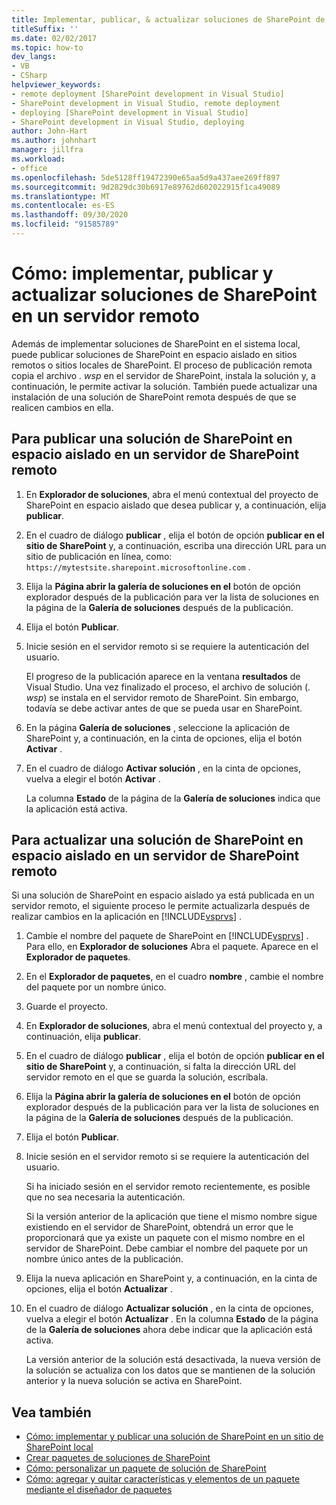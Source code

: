 ```yaml
---
title: Implementar, publicar, & actualizar soluciones de SharePoint de forma remota
titleSuffix: ''
ms.date: 02/02/2017
ms.topic: how-to
dev_langs:
- VB
- CSharp
helpviewer_keywords:
- remote deployment [SharePoint development in Visual Studio]
- SharePoint development in Visual Studio, remote deployment
- deploying [SharePoint development in Visual Studio]
- SharePoint development in Visual Studio, deploying
author: John-Hart
ms.author: johnhart
manager: jillfra
ms.workload:
- office
ms.openlocfilehash: 5de5128ff19472390e65aa5d9a437aee269ff897
ms.sourcegitcommit: 9d2829dc30b6917e89762d602022915f1ca49089
ms.translationtype: MT
ms.contentlocale: es-ES
ms.lasthandoff: 09/30/2020
ms.locfileid: "91585789"
---
```

# <a name="how-to-deploy-publish-and-upgrade-sharepoint-solutions-on-a-remote-server"></a>Cómo: implementar, publicar y actualizar soluciones de SharePoint en un servidor remoto
  Además de implementar soluciones de SharePoint en el sistema local, puede publicar soluciones de SharePoint en espacio aislado en sitios remotos o sitios locales de SharePoint. El proceso de publicación remota copia el archivo *. wsp* en el servidor de SharePoint, instala la solución y, a continuación, le permite activar la solución. También puede actualizar una instalación de una solución de SharePoint remota después de que se realicen cambios en ella.

## <a name="to-publish-a-sandboxed-sharepoint-solution-to-a-remote-sharepoint-server"></a>Para publicar una solución de SharePoint en espacio aislado en un servidor de SharePoint remoto

1. En **Explorador de soluciones**, abra el menú contextual del proyecto de SharePoint en espacio aislado que desea publicar y, a continuación, elija **publicar**.

2. En el cuadro de diálogo **publicar** , elija el botón de opción **publicar en el sitio de SharePoint** y, a continuación, escriba una dirección URL para un sitio de publicación en línea, como: `https://mytestsite.sharepoint.microsoftonline.com` .

3. Elija la **Página abrir la galería de soluciones en el** botón de opción explorador después de la publicación para ver la lista de soluciones en la página de la **Galería de soluciones** después de la publicación.

4. Elija el botón **Publicar**.

5. Inicie sesión en el servidor remoto si se requiere la autenticación del usuario.

     El progreso de la publicación aparece en la ventana **resultados** de Visual Studio. Una vez finalizado el proceso, el archivo de solución (*. wsp*) se instala en el servidor remoto de SharePoint. Sin embargo, todavía se debe activar antes de que se pueda usar en SharePoint.

6. En la página **Galería de soluciones** , seleccione la aplicación de SharePoint y, a continuación, en la cinta de opciones, elija el botón **Activar** .

7. En el cuadro de diálogo **Activar solución** , en la cinta de opciones, vuelva a elegir el botón **Activar** .

     La columna **Estado** de la página de la **Galería de soluciones** indica que la aplicación está activa.

## <a name="to-upgrade-a-sandboxed-sharepoint-solution-on-a-remote-sharepoint-server"></a>Para actualizar una solución de SharePoint en espacio aislado en un servidor de SharePoint remoto
 Si una solución de SharePoint en espacio aislado ya está publicada en un servidor remoto, el siguiente proceso le permite actualizarla después de realizar cambios en la aplicación en [!INCLUDE[vsprvs](../sharepoint/includes/vsprvs-md.md)] .

1. Cambie el nombre del paquete de SharePoint en [!INCLUDE[vsprvs](../sharepoint/includes/vsprvs-md.md)] . Para ello, en **Explorador de soluciones** Abra el paquete. Aparece en el **Explorador de paquetes**.

2. En el **Explorador de paquetes**, en el cuadro **nombre** , cambie el nombre del paquete por un nombre único.

3. Guarde el proyecto.

4. En **Explorador de soluciones**, abra el menú contextual del proyecto y, a continuación, elija **publicar**.

5. En el cuadro de diálogo **publicar** , elija el botón de opción **publicar en el sitio de SharePoint** y, a continuación, si falta la dirección URL del servidor remoto en el que se guarda la solución, escríbala.

6. Elija la **Página abrir la galería de soluciones en el** botón de opción explorador después de la publicación para ver la lista de soluciones en la página de la **Galería de soluciones** después de la publicación.

7. Elija el botón **Publicar**.

8. Inicie sesión en el servidor remoto si se requiere la autenticación del usuario.

     Si ha iniciado sesión en el servidor remoto recientemente, es posible que no sea necesaria la autenticación.

     Si la versión anterior de la aplicación que tiene el mismo nombre sigue existiendo en el servidor de SharePoint, obtendrá un error que le proporcionará que ya existe un paquete con el mismo nombre en el servidor de SharePoint. Debe cambiar el nombre del paquete por un nombre único antes de la publicación.

9. Elija la nueva aplicación en SharePoint y, a continuación, en la cinta de opciones, elija el botón **Actualizar** .

10. En el cuadro de diálogo **Actualizar solución** , en la cinta de opciones, vuelva a elegir el botón **Actualizar** . En la columna **Estado** de la página de la **Galería de soluciones** ahora debe indicar que la aplicación está activa.

     La versión anterior de la solución está desactivada, la nueva versión de la solución se actualiza con los datos que se mantienen de la solución anterior y la nueva solución se activa en SharePoint.

## <a name="see-also"></a>Vea también
- [Cómo: implementar y publicar una solución de SharePoint en un sitio de SharePoint local](../sharepoint/how-to-deploy-and-publish-a-sharepoint-solution-to-a-local-sharepoint-site.md)
- [Crear paquetes de soluciones de SharePoint](../sharepoint/creating-sharepoint-solution-packages.md)
- [Cómo: personalizar un paquete de solución de SharePoint](../sharepoint/how-to-customize-a-sharepoint-solution-package.md)
- [Cómo: agregar y quitar características y elementos de un paquete mediante el diseñador de paquetes](../sharepoint/how-to-add-and-remove-features-and-items-to-a-package-by-using-the-package-designer.md)
